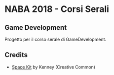# NABA 2018 - Corsi Serali

## Game Development

Progetto per il corso serale di GameDevelopment.

## Credits

* [Space Kit](https://www.kenney.nl/assets/space-kit) by Kenney (Creative Common)